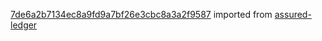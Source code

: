 [7de6a2b7134ec8a9fd9a7bf26e3cbc8a3a2f9587](https://github.com/insolar/assured-ledger/commit/7de6a2b7134ec8a9fd9a7bf26e3cbc8a3a2f9587) imported from [assured-ledger](https://github.com/insolar/assured-ledger)
